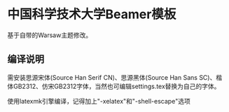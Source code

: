 # 中国科学技术大学Beamer模板
基于自带的Warsaw主题修改。
## 编译说明
需安装思源宋体(Source Han Serif CN)、思源黑体(Source Han Sans SC)、楷体GB2312、仿宋GB2312字体，当然也可编辑settings.tex替换为自己的字体。

使用latexmk引擎编译，记得加上"-xelatex"和"-shell-escape"选项
